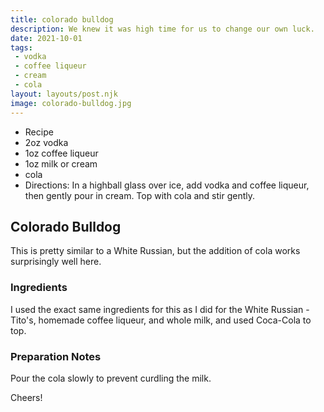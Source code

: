 ```yaml
---
title: colorado bulldog
description: We knew it was high time for us to change our own luck.
date: 2021-10-01
tags:
 - vodka
 - coffee liqueur
 - cream
 - cola
layout: layouts/post.njk
image: colorado-bulldog.jpg
---
```

 - Recipe
 - 2oz vodka
 - 1oz coffee liqueur
 - 1oz milk or cream
 - cola
 - Directions: In a highball glass over ice, add vodka and coffee liqueur, then gently pour in cream. Top with cola and stir gently.

## Colorado Bulldog

This is pretty similar to a White Russian, but the addition of cola works surprisingly well here.

### Ingredients

I used the exact same ingredients for this as I did for the White Russian - Tito's, homemade coffee liqueur, and whole milk, and used Coca-Cola to top.

### Preparation Notes

Pour the cola slowly to prevent curdling the milk.

Cheers!

